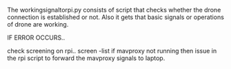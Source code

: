 The workingsignaltorpi.py consists of script that checks whether the drone connection is established or not. Also it gets that basic signals or operations of drone are working.

IF ERROR OCCURS..

check screening on rpi..
		screen -list
if mavproxy not running then issue in the rpi script to forward the mavproxy signals to laptop.